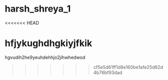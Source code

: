 # harsh_shreya_1
<<<<<<< HEAD

hfjykughdhgkiyjfkik
=======
hgvudih2he9yeuhdehhjo2jihwhedwod
>>>>>>> cf5e5d61ff1d8e160be1afe25d82d4b76bf93dad
